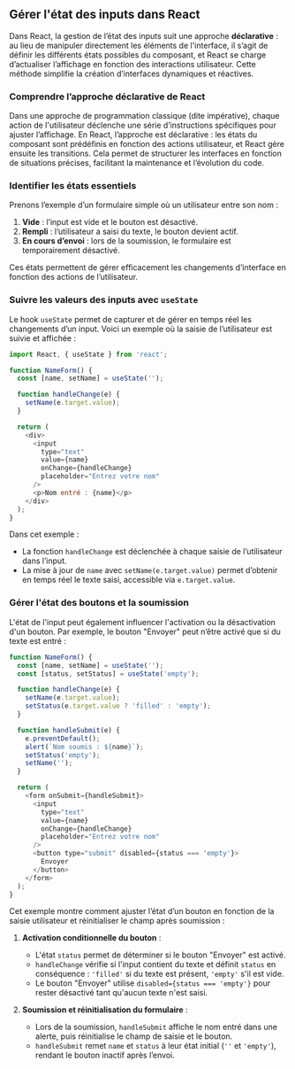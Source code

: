 ## Gérer l'état des inputs dans React

Dans React, la gestion de l’état des inputs suit une approche **déclarative** : au lieu de manipuler directement les éléments de l'interface, il s’agit de définir les différents états possibles du composant, et React se charge d’actualiser l’affichage en fonction des interactions utilisateur. Cette méthode simplifie la création d’interfaces dynamiques et réactives.

### Comprendre l’approche déclarative de React

Dans une approche de programmation classique (dite impérative), chaque action de l'utilisateur déclenche une série d’instructions spécifiques pour ajuster l’affichage. En React, l’approche est déclarative : les états du composant sont prédéfinis en fonction des actions utilisateur, et React gère ensuite les transitions. Cela permet de structurer les interfaces en fonction de situations précises, facilitant la maintenance et l’évolution du code.

### Identifier les états essentiels

Prenons l’exemple d’un formulaire simple où un utilisateur entre son nom :

1. **Vide** : l’input est vide et le bouton est désactivé.
2. **Rempli** : l’utilisateur a saisi du texte, le bouton devient actif.
3. **En cours d’envoi** : lors de la soumission, le formulaire est temporairement désactivé.

Ces états permettent de gérer efficacement les changements d’interface en fonction des actions de l’utilisateur.

### Suivre les valeurs des inputs avec `useState`

Le hook `useState` permet de capturer et de gérer en temps réel les changements d’un input. Voici un exemple où la saisie de l’utilisateur est suivie et affichée :

```javascript
import React, { useState } from 'react';

function NameForm() {
  const [name, setName] = useState('');

  function handleChange(e) {
    setName(e.target.value);
  }

  return (
    <div>
      <input
        type="text"
        value={name}
        onChange={handleChange}
        placeholder="Entrez votre nom"
      />
      <p>Nom entré : {name}</p>
    </div>
  );
}
```

Dans cet exemple :
- La fonction `handleChange` est déclenchée à chaque saisie de l’utilisateur dans l’input.
- La mise à jour de `name` avec `setName(e.target.value)` permet d’obtenir en temps réel le texte saisi, accessible via `e.target.value`.

### Gérer l'état des boutons et la soumission

L'état de l'input peut également influencer l'activation ou la désactivation d'un bouton. Par exemple, le bouton "Envoyer" peut n’être activé que si du texte est entré :

```javascript
function NameForm() {
  const [name, setName] = useState('');
  const [status, setStatus] = useState('empty');

  function handleChange(e) {
    setName(e.target.value);
    setStatus(e.target.value ? 'filled' : 'empty');
  }

  function handleSubmit(e) {
    e.preventDefault();
    alert(`Nom soumis : ${name}`);
    setStatus('empty');
    setName('');
  }

  return (
    <form onSubmit={handleSubmit}>
      <input
        type="text"
        value={name}
        onChange={handleChange}
        placeholder="Entrez votre nom"
      />
      <button type="submit" disabled={status === 'empty'}>
        Envoyer
      </button>
    </form>
  );
}
```

Cet exemple montre comment ajuster l’état d’un bouton en fonction de la saisie utilisateur et réinitialiser le champ après soumission :

1. **Activation conditionnelle du bouton** :
   - L'état `status` permet de déterminer si le bouton "Envoyer" est activé.
   - `handleChange` vérifie si l'input contient du texte et définit `status` en conséquence : `'filled'` si du texte est présent, `'empty'` s'il est vide.
   - Le bouton "Envoyer" utilise `disabled={status === 'empty'}` pour rester désactivé tant qu'aucun texte n'est saisi.

2. **Soumission et réinitialisation du formulaire** :
   - Lors de la soumission, `handleSubmit` affiche le nom entré dans une alerte, puis réinitialise le champ de saisie et le bouton.
   - `handleSubmit` remet `name` et `status` à leur état initial (`''` et `'empty'`), rendant le bouton inactif après l’envoi.
